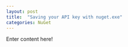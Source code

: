 ```yaml
---
layout: post
title:  "Saving your API key with nuget.exe"
categories: NuGet
---
```


Enter content here!

